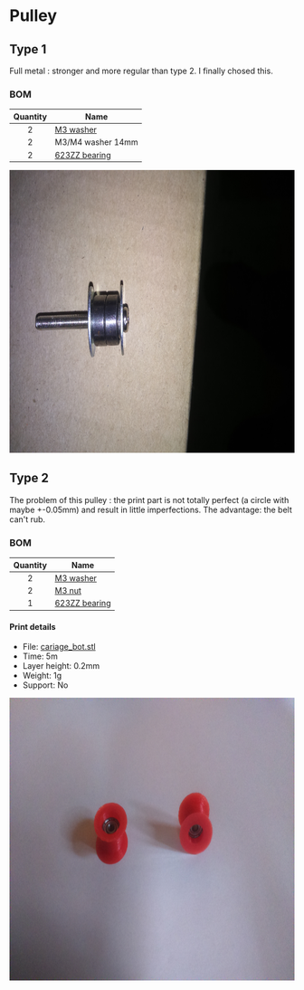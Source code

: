 # Pulley

## Type 1
Full metal : stronger and more regular than type 2. I finally chosed this.
### BOM
| Quantity | Name |
| :---: | --- |
| 2 | [M3 washer](../bom/bom.md) | 
| 2 | M3/M4 washer 14mm| 
| 2 | [623ZZ bearing](../bom/bom.md) | 

<a href="./DSC_0003.JPG"><img src="./DSC_0003.JPG" height="500"></a>

## Type 2
The problem of this pulley : the print part is not totally perfect (a circle with maybe +-0.05mm) and result in little imperfections.
The advantage: the belt can't rub.

### BOM
| Quantity | Name |
| :---: | --- |
| 2 | [M3 washer](../bom/bom.md) | 
| 2 | [M3 nut](../bom/bom.md) | 
| 1 | [623ZZ bearing](../bom/bom.md) | 

#### Print details
* File: [cariage_bot.stl](../models/XYZ/motors_cariages/belt_pulleyt.stl)
* Time: 5m
* Layer height: 0.2mm
* Weight: 1g
* Support: No

<a href="./DSC_0002.JPG"><img src="./DSC_0002.JPG" height="500"></a>
